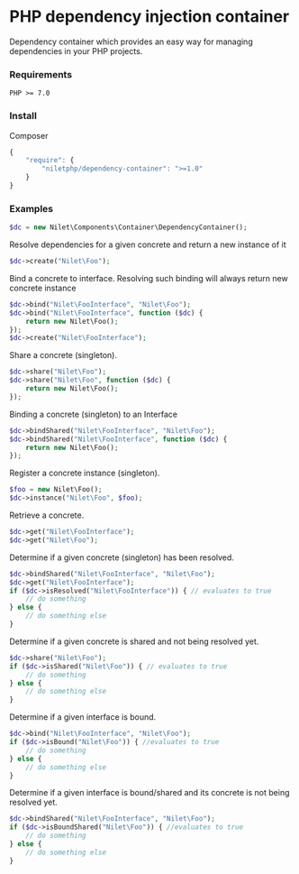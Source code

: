 # PHP dependency injection container

Dependency container which provides an easy way for managing dependencies in your PHP projects.

### Requirements
`PHP >= 7.0`

### Install

Composer

```javascript
{
    "require": {
        "niletphp/dependency-container": ">=1.0"
    }
}
```

### Examples

```php
$dc = new Nilet\Components\Container\DependencyContainer();
```

Resolve dependencies for a given concrete and return a new instance of it

```php
$dc->create("Nilet\Foo");
```

Bind a concrete to interface. 
Resolving such binding will always return new concrete instance

```php
$dc->bind("Nilet\FooInterface", "Nilet\Foo");
$dc->bind("Nilet\FooInterface", function ($dc) {
    return new Nilet\Foo();
});
$dc->create("Nilet\FooInterface");
```

Share a concrete (singleton). 

```php
$dc->share("Nilet\Foo");
$dc->share("Nilet\Foo", function ($dc) {
    return new Nilet\Foo();
});
```

Binding a concrete (singleton) to an Interface

```php
$dc->bindShared("Nilet\FooInterface", "Nilet\Foo");
$dc->bindShared("Nilet\FooInterface", function ($dc) {
    return new Nilet\Foo();
});
```

Register a concrete instance (singleton). 

```php
$foo = new Nilet\Foo();
$dc->instance("Nilet\Foo", $foo);
```

Retrieve a concrete. 

```php
$dc->get("Nilet\FooInterface");
$dc->get("Nilet\Foo");
```

Determine if a given concrete (singleton) has been resolved.

```php
$dc->bindShared("Nilet\FooInterface", "Nilet\Foo");
$dc->get("Nilet\FooInterface");
if ($dc->isResolved("Nilet\FooInterface")) { // evaluates to true
    // do something
} else {
    // do something else
}
```

Determine if a given concrete is shared and not being resolved yet.

```php
$dc->share("Nilet\Foo");
if ($dc->isShared("Nilet\Foo")) { // evaluates to true
    // do something
} else {
    // do something else
}
```

Determine if a given interface is bound.

```php
$dc->bind("Nilet\FooInterface", "Nilet\Foo");
if ($dc->isBound("Nilet\Foo")) { //evaluates to true
    // do something
} else {
    // do something else
}
```

Determine if a given interface is bound/shared and its concrete is not being resolved yet.

```php
$dc->bindShared("Nilet\FooInterface", "Nilet\Foo");
if ($dc->isBoundShared("Nilet\Foo")) { //evaluates to true
    // do something
} else {
    // do something else
}
```
